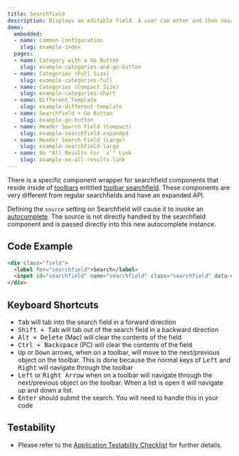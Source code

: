 ```yaml
---
title: Searchfield
description: Displays an editable field. A user can enter and then search for an alphanumeric value within the system. Best used for targeted, keyword-based searches for specific objects.
demo:
  embedded:
  - name: Common Configuration
    slug: example-index
  pages:
  - name: Category with a Go Button
    slug: example-categories-and-go-button
  - name: Categories (Full Size)
    slug: example-categories-full
  - name: Categories (Compact Size)
    slug: example-categories-short
  - name: Different Template
    slug: example-different-template
  - name: Searchfield + Go Button
    slug: example-go-button
  - name: Header Search Field (Compact)
    slug: example-searchfield-expanded
  - name: Header Search Field (Large)
    slug: example-searchfield-large
  - name: No "All Results For `x`" Link
    slug: example-no-all-results-link
---
```


There is a specific component wrapper for searchfield components that reside inside of [toolbars]( ./toolbar/) entitled [toolbar searchfield]( ./toolbar-searchfield). These components are very different from regular searchfields and have an expanded API.

Defining the `source` setting on Searchfield will cause it to invoke an [autocomplete]( ./autocomplete). The source is not directly handled by the searchfield component and is passed directly into this new autocomplete instance.

## Code Example

```html
<div class="field">
  <label for="searchfield">Search</label>
  <input id="searchfield" name="searchfield" class="searchfield" data-options= "{'clearable': 'true'}" placeholder="Type a search term"/>
</div>
```

## Keyboard Shortcuts

- <kbd>Tab</kbd> will tab into the search field in a forward direction
- <kbd>Shift + Tab</kbd> will tab out of the search field in a backward direction
- <kbd>Alt + Delete</kbd> (Mac) will clear the contents of the field
- <kbd>Ctrl + Backspace</kbd> (PC) will clear the contents of the field
- <kbd>Up</kbd> or <kbd>Down</kbd> arrows, when on a toolbar, will move to the next/previous object on the toolbar. This is done because the normal keys of <kbd>Left</kbd> and <kbd>Right</kbd> will navigate through the toolbar
- <kbd>Left</kbd> or <kbd>Right Arrow</kbd> when on a toolbar will navigate through the next/previous object on the toolbar. When a list is open it will navigate up and down a list.
- <kbd>Enter</kbd> should submit the search. You will need to handle this in your code

## Testability

- Please refer to the [Application Testability Checklist](https://design.infor.com/resources/application-testability-checklist) for further details.
